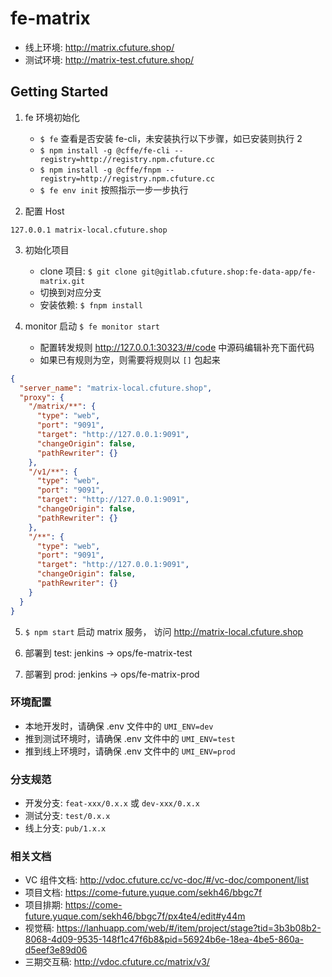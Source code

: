 # fe-matrix

- 线上环境: http://matrix.cfuture.shop/
- 测试环境: http://matrix-test.cfuture.shop/

## Getting Started

1. fe 环境初始化
   - `$ fe` 查看是否安装 fe-cli，未安装执行以下步骤，如已安装则执行 2
   - `$ npm install -g @cffe/fe-cli --registry=http://registry.npm.cfuture.cc`
   - `$ npm install -g @cffe/fnpm --registry=http://registry.npm.cfuture.cc`
   - `$ fe env init` 按照指示一步一步执行

2. 配置 Host

```host
127.0.0.1 matrix-local.cfuture.shop
```

3. 初始化项目
   - clone 项目: `$ git clone git@gitlab.cfuture.shop:fe-data-app/fe-matrix.git`
   - 切换到对应分支
   - 安装依赖: `$ fnpm install`

4. monitor 启动 `$ fe monitor start` 
   - 配置转发规则 http://127.0.0.1:30323/#/code 中源码编辑补充下面代码 
   - 如果已有规则为空，则需要将规则以 `[]` 包起来

```json
{
  "server_name": "matrix-local.cfuture.shop",
  "proxy": {
    "/matrix/**": {
      "type": "web",
      "port": "9091",
      "target": "http://127.0.0.1:9091",
      "changeOrigin": false,
      "pathRewriter": {}
    },
    "/v1/**": {
      "type": "web",
      "port": "9091",
      "target": "http://127.0.0.1:9091",
      "changeOrigin": false,
      "pathRewriter": {}
    },
    "/**": {
      "type": "web",
      "port": "9091",
      "target": "http://127.0.0.1:9091",
      "changeOrigin": false,
      "pathRewriter": {}
    }
  }
}
```

5. `$ npm start` 启动 matrix 服务， 访问 http://matrix-local.cfuture.shop

6. 部署到 test:  jenkins -> ops/fe-matrix-test

7. 部署到 prod: jenkins -> ops/fe-matrix-prod

### 环境配置

- 本地开发时，请确保 .env 文件中的 `UMI_ENV=dev`
- 推到测试环境时，请确保 .env 文件中的 `UMI_ENV=test`
- 推到线上环境时，请确保 .env 文件中的 `UMI_ENV=prod`

### 分支规范

- 开发分支: `feat-xxx/0.x.x` 或 `dev-xxx/0.x.x`
- 测试分支: `test/0.x.x`
- 线上分支: `pub/1.x.x`

### 相关文档

- VC 组件文档: http://vdoc.cfuture.cc/vc-doc/#/vc-doc/component/list
- 项目文档: https://come-future.yuque.com/sekh46/bbgc7f
- 项目排期: https://come-future.yuque.com/sekh46/bbgc7f/px4te4/edit#y44m
- 视觉稿: https://lanhuapp.com/web/#/item/project/stage?tid=3b3b08b2-8068-4d09-9535-148f1c47f6b8&pid=56924b6e-18ea-4be5-860a-d5eef3e89d06
- 三期交互稿: http://vdoc.cfuture.cc/matrix/v3/
